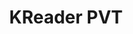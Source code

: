 ---
title: KReader PVT
member_url: https://www.linkedin.com/company/kreader
geographies: ["Sri Lanka"]
based: ["Sri Lanka"]
ig: [""] 
services: ["services provided"] 
tags: [""]
categories: ["Booksellers / retailers / content portals"]
summary: "the only digital bookstore in Sri Lanka."
press:
active: true
layout: post
showReadTime: false
showDate: false
permalink: ""
date: 
featureImage: ""
--- 